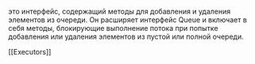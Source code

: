 это интерфейс, содержащий методы для добавления и удаления элементов из очереди. Он расширяет интерфейс Queue и включает в себя методы, блокирующие выполнение потока при попытке добавления или удаления элементов из пустой или полной очереди.

[[Executors]]
